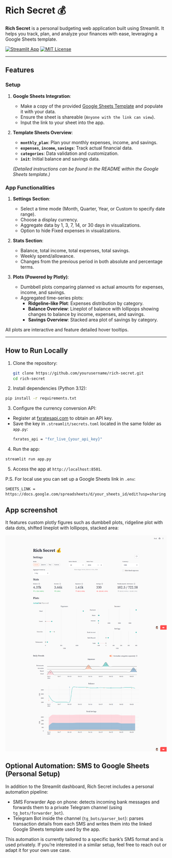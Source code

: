 # Rich Secret 💰

**Rich Secret** is a personal budgeting web application built using Streamlit. It helps you track, plan, and analyze your finances with ease, leveraging a Google Sheets template.

[![Streamlit App](https://img.shields.io/badge/Streamlit-Live_App-brightgreen)](https://richapp.streamlit.app/)
[![MIT License](https://img.shields.io/badge/License-MIT-blue.svg)](LICENSE)

---

## Features

### Setup
1. **Google Sheets Integration**:
   - Make a copy of the provided [Google Sheets Template](https://docs.google.com/spreadsheets/d/19wTUH2nv4bkI2fPUgGaLDiFV9tyY3N1j3hBoVx2zBsk) and populate it with your data.
   - Ensure the sheet is shareable (`Anyone with the link can view`).
   - Input the link to your sheet into the app.

2. **Template Sheets Overview**:
   - **`monthly_plan`**: Plan your monthly expenses, income, and savings.
   - **`expenses`, `income`, `savings`**: Track actual financial data.
   - **`categories`**: Data validation and customization.
   - **`init`**: Initial balance and savings data.

   *(Detailed instructions can be found in the README within the Google Sheets template.)*

### App Functionalities
1. **Settings Section**:
   - Select a time mode (Month, Quarter, Year, or Custom to specify date range).
   - Choose a display currency.
   - Aggregate data by 1, 3, 7, 14, or 30 days in visualizations.
   - Option to hide Fixed expenses in visualizations.

2. **Stats Section**:
     - Balance, total income, total expenses, total savings.
     - Weekly spend/allowance.
     - Changes from the previous period in both absolute and percentage terms.

3. **Plots (Powered by Plotly)**:
   - Dumbbell plots comparing planned vs actual amounts for expenses, income, and savings.
   - Aggregated time-series plots:
     - **Ridgeline-like Plot**: Expenses distribution by category.
     - **Balance Overview**: Lineplot of balance with lollipops showing changes to balance by income, expenses, and savings.
     - **Savings Overview**: Stacked area plot of savings by category.

  All plots are interactive and feature detailed hover tooltips.

---

## How to Run Locally
1. Clone the repository:
   ```bash
   git clone https://github.com/yourusername/rich-secret.git
   cd rich-secret
   ```
2. Install dependencies (Python 3.12):
  ```bash
  pip install -r requirements.txt
  ```
3. Configure the currency conversion API:
  - Register at [fxratesapi.com](https://fxratesapi.com/) to obtain an API key.
  - Save the key in `.streamlit/secrets.toml` located in the same folder as `app.py`:
    ```bash
    fxrates_api = "fxr_live_{your_api_key}"
    ```
4. Run the app:
  ```bash
  streamlit run app.py
  ```
5. Access the app at `http://localhost:8501`.

P.S. For local use you can set up a Google Sheets link in `.env`:
```
SHEETS_LINK = https://docs.google.com/spreadsheets/d/your_sheets_id/edit?usp=sharing
```

## App screenshot

It features custom plotly figures such as dumbbell plots, ridgeline plot with data dots,
shifted lineplot with lollipops, stacked area:

![App screenshot](img/screenshot.png)

## Optional Automation: SMS to Google Sheets (Personal Setup)
In addition to the Streamlit dashboard, Rich Secret includes a personal automation pipeline:

- SMS Forwarder App on phone: detects incoming bank messages and forwards them to a private Telegram channel (using `tg_bots/forwarder_bot`).
- Telegram Bot inside the channel (`tg_bots/parser_bot`): parses transaction details from each SMS and writes them into the linked Google Sheets template used by the app.

This automation is currently tailored to a specific bank’s SMS format and is used privately. If you’re interested in a similar setup, feel free to reach out or adapt it for your own use case.
